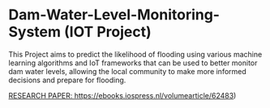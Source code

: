 # Dam-Water-Level-Monitoring-System (IOT Project)
This Project aims to predict the likelihood of flooding using various machine learning algorithms and IoT frameworks that can be used to better monitor dam water levels, allowing the local community to make more informed decisions and prepare for flooding.
 
[RESEARCH PAPER: ](https://ebooks.iospress.nl/volumearticle/62483)https://ebooks.iospress.nl/volumearticle/62483)
